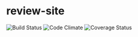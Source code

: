 # review-site

![Build Status](https://codeship.com/projects/b4c0dc60-0687-0135-1c2c-4ed15a318303/status?branch=master)
![Code Climate](https://codeclimate.com/github/shinyoungleeee/review-site.png)
![Coverage Status](https://coveralls.io/repos/shinyoungleeee/review-site/badge.png)
